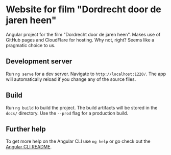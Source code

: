 # Website for film "Dordrecht door de jaren heen"

Angular project for the film "Dordrecht door de jaren heen". Makes use of GitHub pages and CloudFlare for hosting. Why not, right? Seems like a pragmatic choice to us.

## Development server

Run `ng serve` for a dev server. Navigate to `http://localhost:1220/`. The app will automatically reload if you change any of the source files.

## Build

Run `ng build` to build the project. The build artifacts will be stored in the `docs/` directory. Use the `--prod` flag for a production build.

## Further help

To get more help on the Angular CLI use `ng help` or go check out the [Angular CLI README](https://github.com/angular/angular-cli/blob/master/README.md).
